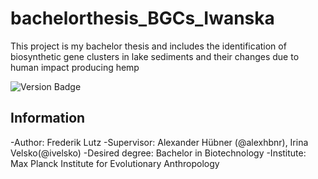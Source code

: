 # bachelorthesis_BGCs_Iwanska

This project is my bachelor thesis and includes the identification of biosynthetic gene clusters in lake sediments and their changes due to human impact producing hemp


![Version Badge](https://img.shields.io/badge/Version-1.0.2-brightgreen?style=for-the-badge)


## Information

-Author: Frederik Lutz
-Supervisor: Alexander Hübner (@alexhbnr), Irina Velsko(@ivelsko)
-Desired degree: Bachelor in Biotechnology
-Institute: Max Planck Institute for Evolutionary Anthropology
